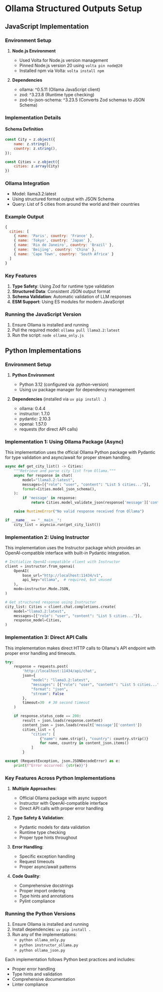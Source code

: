 # Ollama Structured Outputs Setup

## JavaScript Implementation

### Environment Setup

1. **Node.js Environment**
   - Used Volta for Node.js version management
   - Pinned Node.js version 20 using `volta pin node@20`
   - Installed npm via Volta: `volta install npm`

2. **Dependencies**
   - ollama: ^0.5.11 (Ollama JavaScript client)
   - zod: ^3.23.8 (Runtime type checking)
   - zod-to-json-schema: ^3.23.5 (Converts Zod schemas to JSON Schema)

### Implementation Details

#### Schema Definition
```javascript
const City = z.object({
    name: z.string(),
    country: z.string(),
});

const Cities = z.object({
    cities: z.array(City)
})
```

### Ollama Integration
- Model: llama3.2:latest
- Using structured format output with JSON Schema
- Query: List of 5 cities from around the world and their countries

### Example Output
```javascript
{
  cities: [
    { name: 'Paris', country: 'France' },
    { name: 'Tokyo', country: 'Japan' },
    { name: 'Rio de Janeiro', country: 'Brazil' },
    { name: 'Beijing', country: 'China' },
    { name: 'Cape Town', country: 'South Africa' }
  ]
}
```

### Key Features
1. **Type Safety**: Using Zod for runtime type validation
2. **Structured Data**: Consistent JSON output format
3. **Schema Validation**: Automatic validation of LLM responses
4. **ESM Support**: Using ES modules for modern JavaScript

### Running the JavaScript Version
1. Ensure Ollama is installed and running
2. Pull the required model: `ollama pull llama3.2:latest`
3. Run the script: `node ollama_only.js`

## Python Implementations

### Environment Setup

1. **Python Environment**
   - Python 3.12 (configured via .python-version)
   - Using uv package manager for dependency management

2. **Dependencies** (installed via `uv pip install .`)
   - ollama: 0.4.4
   - instructor: 1.7.0
   - pydantic: 2.10.3
   - openai: 1.57.0
   - requests (for direct API calls)

### Implementation 1: Using Ollama Package (Async)

This implementation uses the official Ollama Python package with Pydantic for type validation and async/await for proper stream handling.

```python
async def get_city_list() -> Cities:
    """Retrieve and parse city list from Ollama."""
    async for response in chat(
        model="llama3.2:latest",
        messages=[{"role": "user", "content": "List 5 cities..."}],
        format=Cities.model_json_schema(),
    ):
        if 'message' in response:
            return Cities.model_validate_json(response['message']['content'])

    raise RuntimeError("No valid response received from Ollama")

if __name__ == "__main__":
    city_list = asyncio.run(get_city_list())
```

### Implementation 2: Using Instructor

This implementation uses the Instructor package which provides an OpenAI-compatible interface with built-in Pydantic integration.

```python
# Initialize OpenAI-compatible client with Instructor
client = instructor.from_openai(
    OpenAI(
        base_url="http://localhost:11434/v1",
        api_key="ollama",  # required, but unused
    ),
    mode=instructor.Mode.JSON,
)

# Get structured response using Instructor
city_list: Cities = client.chat.completions.create(
    model="llama3.2:latest",
    messages=[{"role": "user", "content": "List 5 cities..."}],
    response_model=Cities,
)
```

### Implementation 3: Direct API Calls

This implementation makes direct HTTP calls to Ollama's API endpoint with proper error handling and timeouts.

```python
try:
    response = requests.post(
        'http://localhost:11434/api/chat',
        json={
            "model": "llama3.2:latest",
            "messages": [{"role": "user", "content": "List 5 cities..."}],
            "format": "json",
            "stream": False
        },
        timeout=30  # 30 second timeout
    )

    if response.status_code == 200:
        result = json.loads(response.content)
        content_json = json.loads(result['message']['content'])
        cities_list = {
            "cities": [
                {"name": name.strip(), "country": country.strip()}
                for name, country in content_json.items()
            ]
        }

except (RequestException, json.JSONDecodeError) as e:
    print(f"Error occurred: {str(e)}")
```

### Key Features Across Python Implementations

1. **Multiple Approaches**:
   - Official Ollama package with async support
   - Instructor with OpenAI-compatible interface
   - Direct API calls with proper error handling

2. **Type Safety & Validation**:
   - Pydantic models for data validation
   - Runtime type checking
   - Proper type hints throughout

3. **Error Handling**:
   - Specific exception handling
   - Request timeouts
   - Proper async/await patterns

4. **Code Quality**:
   - Comprehensive docstrings
   - Proper import ordering
   - Type hints and annotations
   - Pylint compliance

### Running the Python Versions

1. Ensure Ollama is installed and running
2. Install dependencies: `uv pip install .`
3. Run any of the implementations:
   - `python ollama_only.py`
   - `python instructor_ollama.py`
   - `python ollama_json.py`

Each implementation follows Python best practices and includes:
- Proper error handling
- Type hints and validation
- Comprehensive documentation
- Linter compliance
